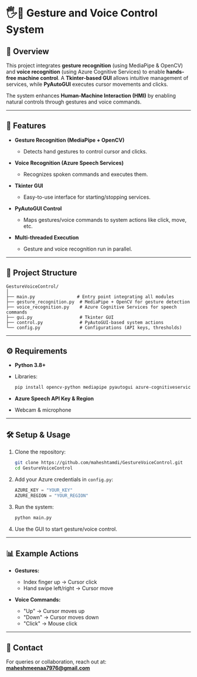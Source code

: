 

# 🖐️🎤 Gesture and Voice Control System

## 📌 Overview

This project integrates **gesture recognition** (using MediaPipe & OpenCV) and **voice recognition** (using Azure Cognitive Services) to enable **hands-free machine control**. A **Tkinter-based GUI** allows intuitive management of services, while **PyAutoGUI** executes cursor movements and clicks.

The system enhances **Human-Machine Interaction (HMI)** by enabling natural controls through gestures and voice commands.

---

## 🚀 Features

* **Gesture Recognition (MediaPipe + OpenCV)**

  * Detects hand gestures to control cursor and clicks.
* **Voice Recognition (Azure Speech Services)**

  * Recognizes spoken commands and executes them.
* **Tkinter GUI**

  * Easy-to-use interface for starting/stopping services.
* **PyAutoGUI Control**

  * Maps gestures/voice commands to system actions like click, move, etc.
* **Multi-threaded Execution**

  * Gesture and voice recognition run in parallel.

---

## 📂 Project Structure

```
GestureVoiceControl/
│
├── main.py                # Entry point integrating all modules
├── gesture_recognition.py  # MediaPipe + OpenCV for gesture detection
├── voice_recognition.py    # Azure Cognitive Services for speech commands
├── gui.py                  # Tkinter GUI
├── control.py              # PyAutoGUI-based system actions
└── config.py               # Configurations (API keys, thresholds)
```

---

## ⚙️ Requirements

* **Python 3.8+**
* Libraries:

  ```bash
  pip install opencv-python mediapipe pyautogui azure-cognitiveservices-speech tkinter
  ```
* **Azure Speech API Key & Region**
* Webcam & microphone

---

## 🛠️ Setup & Usage

1. Clone the repository:

   ```bash
   git clone https://github.com/maheshtamdi/GestureVoiceControl.git
   cd GestureVoiceControl
   ```
2. Add your Azure credentials in `config.py`:

   ```python
   AZURE_KEY = "YOUR_KEY"
   AZURE_REGION = "YOUR_REGION"
   ```
3. Run the system:

   ```bash
   python main.py
   ```
4. Use the GUI to start gesture/voice control.

---

## 📊 Example Actions

* **Gestures:**

  * Index finger up → Cursor click
  * Hand swipe left/right → Cursor move
* **Voice Commands:**

  * "Up" → Cursor moves up
  * "Down" → Cursor moves down
  * "Click" → Mouse click

---

## 📧 Contact

For queries or collaboration, reach out at: **[maheshmeenaa7976@gmail.com](mailto:maheshmeenaa7976@gmail.com)**
